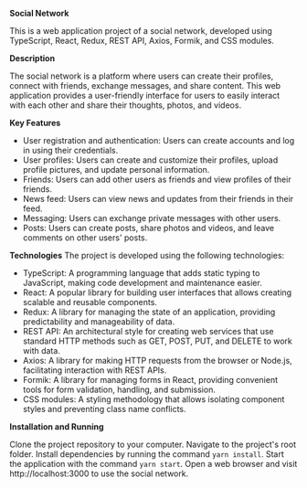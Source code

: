 **Social Network**

This is a web application project of a social network, developed using TypeScript, React, Redux, REST API, Axios, Formik, and CSS modules.


**Description**

The social network is a platform where users can create their profiles, connect with friends, exchange messages, and share content. This web application provides a user-friendly interface for users to easily interact with each other and share their thoughts, photos, and videos.


**Key Features**
* User registration and authentication: Users can create accounts and log in using their credentials.
* User profiles: Users can create and customize their profiles, upload profile pictures, and update personal information.
* Friends: Users can add other users as friends and view profiles of their friends.
* News feed: Users can view news and updates from their friends in their feed.
* Messaging: Users can exchange private messages with other users.
* Posts: Users can create posts, share photos and videos, and leave comments on other users' posts.


**Technologies**
The project is developed using the following technologies:
* TypeScript: A programming language that adds static typing to JavaScript, making code development and maintenance easier.
* React: A popular library for building user interfaces that allows creating scalable and reusable components.
* Redux: A library for managing the state of an application, providing predictability and manageability of data.
* REST API: An architectural style for creating web services that use standard HTTP methods such as GET, POST, PUT, and DELETE to work with data.
* Axios: A library for making HTTP requests from the browser or Node.js, facilitating interaction with REST APIs.
* Formik: A library for managing forms in React, providing convenient tools for form validation, handling, and submission.
* CSS modules: A styling methodology that allows isolating component styles and preventing class name conflicts.


**Installation and Running**

Clone the project repository to your computer.
Navigate to the project's root folder.
Install dependencies by running the command `yarn install`.
Start the application with the command `yarn start`.
Open a web browser and visit http://localhost:3000 to use the social network.